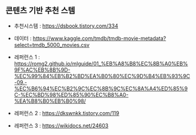 
## 콘텐츠 기반 추천 스템 


- 추천시스템 : https://dsbook.tistory.com/334
- 데이터 : https://www.kaggle.com/tmdb/tmdb-movie-metadata?select=tmdb_5000_movies.csv

- 레퍼런스 1 : https://romg2.github.io/mlguide/01_%EB%A8%B8%EC%8B%A0%EB%9F%AC%EB%8B%9D-%EC%99%84%EB%B2%BD%EA%B0%80%EC%9D%B4%EB%93%9C-09.-%EC%B6%94%EC%B2%9C%EC%8B%9C%EC%8A%A4%ED%85%9C-%EC%BD%98%ED%85%90%EC%B8%A0-%EA%B8%B0%EB%B0%98/
- 레퍼런스 2 : https://dkswnkk.tistory.com/119
- 레퍼런스 3 : https://wikidocs.net/24603
